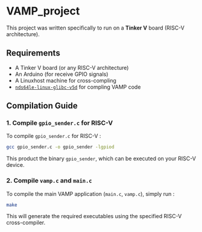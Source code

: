 # VAMP_project

This project was written specifically to run on a **Tinker V** board (RISC-V architecture).

## Requirements

- A Tinker V board (or any RISC-V architecture)
- An Arduino (for receive GPIO signals)
- A Linuxhost machine for cross-compling
- [`nds64le-linux-glibc-v5d`](https://github.com/andestech/nds-gnu-toolchain) for compling VAMP code

## Compilation Guide

### 1. Compile `gpio_sender.c` for RISC-V 

To compile `gpio_sender.c` for RISC-V : 
```bash
gcc gpio_sender.c -o gpio_sender -lgpiod
```

This product the binary `gpio_sender`, which can be executed on your RISC-V device.

### 2. Compile `vamp.c` and `main.c`

To compile the main VAMP application (`main.c`, `vamp.c`), simply run :

```bash
make
```
This will generate the required executables using the specified RISC-V cross-compiler.


